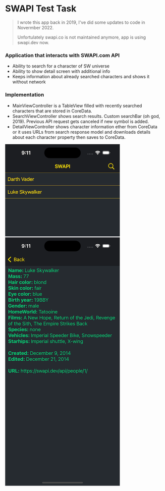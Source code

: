 # SWAPI Test Task
> I wrote this app back in 2019, I've did some updates to code in Novermber 2022.
>
> Unfortulately swapi.co is not maintained anymore, app is using swapi.dev now.

### Application that interacts with SWAPI.com API

- Ability to search for a character of SW universe
- Ability to show detail screen with additional info
- Keeps information about already searched characters and shows it without network

### Implementation

- MainViewController is a TableView filled with recently searched characters that are stored in CoreData.
- SearchViewController shows search results. Custom searchBar (oh god, 2019). Previous API request gets canceled if new symbol is added.
- DetailViewController shows character information ether from CoreData or it uses URLs from search response model and downloads details about each character property then saves to CoreData.

![Main](/Screenshots/Main.png)
![](/Screenshots/Detail.png)
